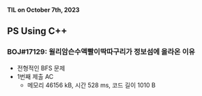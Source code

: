 **TIL on October 7th, 2023**

## PS Using C++
### BOJ#17129: 윌리암슨수액빨이딱따구리가 정보섬에 올라온 이유
* 전형적인 BFS 문제
* 1번째 제출 AC
  - 메모리 46156 kB, 시간 528 ms, 코드 길이 1010 B
